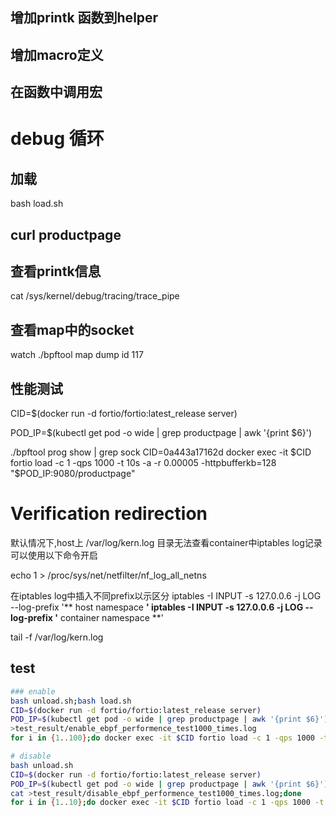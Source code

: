 

## 增加printk 函数到helper

## 增加macro定义

## 在函数中调用宏



# debug 循环

## 加载
bash load.sh

## curl productpage

## 查看printk信息
cat /sys/kernel/debug/tracing/trace_pipe


## 查看map中的socket
watch ./bpftool map dump id 117

## 性能测试
CID=$(docker run -d fortio/fortio:latest_release server)


POD_IP=$(kubectl get pod -o wide | grep productpage | awk '{print $6}')

./bpftool prog show | grep sock
CID=0a443a17162d
docker exec -it $CID fortio load -c 1 -qps 1000 -t 10s -a -r 0.00005 -httpbufferkb=128 "$POD_IP:9080/productpage"

# Verification redirection
默认情况下,host上 /var/log/kern.log 目录无法查看container中iptables log记录
可以使用以下命令开启

echo 1 > /proc/sys/net/netfilter/nf_log_all_netns

在iptables log中插入不同prefix以示区分
iptables -I INPUT -s 127.0.0.6 -j LOG --log-prefix '** host namespace **'
iptables -I INPUT -s 127.0.0.6 -j LOG --log-prefix '** container namespace **'

tail -f /var/log/kern.log

## test 
```sh
### enable
bash unload.sh;bash load.sh
CID=$(docker run -d fortio/fortio:latest_release server)
POD_IP=$(kubectl get pod -o wide | grep productpage | awk '{print $6}')
>test_result/enable_ebpf_performence_test1000_times.log
for i in {1..100};do docker exec -it $CID fortio load -c 1 -qps 1000 -t 10s -a -r 0.00005 -httpbufferkb=128 "$POD_IP:9080/productpage" >test_result/enable_ebpf_performence_test1000_times.log;done

# disable
bash unload.sh
CID=$(docker run -d fortio/fortio:latest_release server)
POD_IP=$(kubectl get pod -o wide | grep productpage | awk '{print $6}')
cat >test_result/disable_ebpf_performence_test1000_times.log;done
for i in {1..10};do docker exec -it $CID fortio load -c 1 -qps 1000 -t 10s -a -r 0.00005 -httpbufferkb=128 "$POD_IP:9080/productpage" >test_result/disable_ebpf_performence_test1000_times.log;done
```
